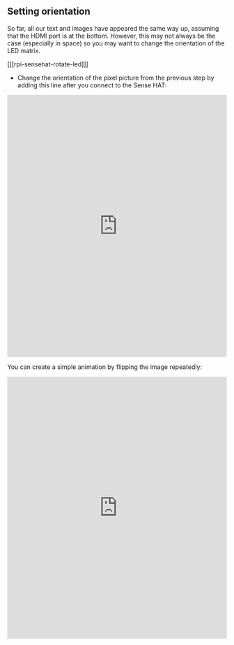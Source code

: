 ## Setting orientation

So far, all our text and images have appeared the same way up, assuming that the HDMI port is at the bottom. However, this may not always be the case (especially in space) so you may want to change the orientation of the LED matrix.

[[[rpi-sensehat-rotate-led]]]

+ Change the orientation of the pixel picture from the previous step by adding this line after you connect to the Sense HAT:

<iframe src="https://trinket.io/embed/python/dc4f166247?toggleCode=true" width="100%" height="600" frameborder="0" marginwidth="0" marginheight="0" allowfullscreen></iframe>

You can create a simple animation by flipping the image repeatedly:

<iframe src="https://trinket.io/embed/python/6a7a6a88f7" width="100%" height="600" frameborder="0" marginwidth="0" marginheight="0" allowfullscreen></iframe>
